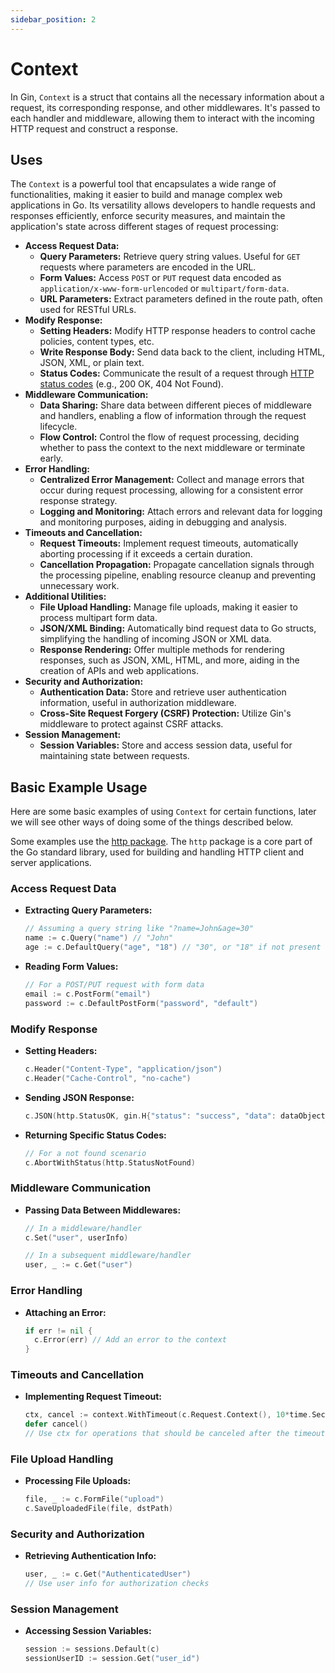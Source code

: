 ```yaml
---
sidebar_position: 2
---
```


# Context

In Gin, `Context` is a struct that contains all the necessary information about a request, its corresponding response, and other middlewares. It's passed to each handler and middleware, allowing them to interact with the incoming HTTP request and construct a response.

## Uses

The `Context` is a powerful tool that encapsulates a wide range of functionalities, making it easier to build and manage complex web applications in Go. Its versatility allows developers to handle requests and responses efficiently, enforce security measures, and maintain the application's state across different stages of request processing:

- **Access Request Data:** 
  - **Query Parameters:** Retrieve query string values. Useful for `GET` requests where parameters are encoded in the URL.
  - **Form Values:** Access `POST` or `PUT` request data encoded as `application/x-www-form-urlencoded` or `multipart/form-data`.
  - **URL Parameters:** Extract parameters defined in the route path, often used for RESTful URLs.
- **Modify Response:** 
  - **Setting Headers:** Modify HTTP response headers to control cache policies, content types, etc.
  - **Write Response Body:** Send data back to the client, including HTML, JSON, XML, or plain text.
  - **Status Codes:** Communicate the result of a request through [HTTP status codes](https://developer.mozilla.org/en-US/docs/Web/HTTP/Status) (e.g., 200 OK, 404 Not Found).
- **Middleware Communication:** 
  - **Data Sharing:** Share data between different pieces of middleware and handlers, enabling a flow of information through the request lifecycle.
  - **Flow Control:** Control the flow of request processing, deciding whether to pass the context to the next middleware or terminate early.
- **Error Handling:** 
  - **Centralized Error Management:** Collect and manage errors that occur during request processing, allowing for a consistent error response strategy.
  - **Logging and Monitoring:** Attach errors and relevant data for logging and monitoring purposes, aiding in debugging and analysis.
- **Timeouts and Cancellation:**
  - **Request Timeouts:** Implement request timeouts, automatically aborting processing if it exceeds a certain duration.
  - **Cancellation Propagation:** Propagate cancellation signals through the processing pipeline, enabling resource cleanup and preventing unnecessary work.
- **Additional Utilities:**
  - **File Upload Handling:** Manage file uploads, making it easier to process multipart form data.
  - **JSON/XML Binding:** Automatically bind request data to Go structs, simplifying the handling of incoming JSON or XML data.
  - **Response Rendering:** Offer multiple methods for rendering responses, such as JSON, XML, HTML, and more, aiding in the creation of APIs and web applications.
- **Security and Authorization:**
  - **Authentication Data:** Store and retrieve user authentication information, useful in authorization middleware.
  - **Cross-Site Request Forgery (CSRF) Protection:** Utilize Gin's middleware to protect against CSRF attacks.
- **Session Management:**
  - **Session Variables:** Store and access session data, useful for maintaining state between requests.

## Basic Example Usage

Here are some basic examples of using `Context` for certain functions, later we will see other ways of doing some of the things described below.

Some examples use the [http package](https://pkg.go.dev/net/http). The `http` package is a core part of the Go standard library, used for building and handling HTTP client and server applications. 

### Access Request Data
  - **Extracting Query Parameters:**

    ```go
    // Assuming a query string like "?name=John&age=30"
    name := c.Query("name") // "John"
    age := c.DefaultQuery("age", "18") // "30", or "18" if not present
    ```
  - **Reading Form Values:**

    ```go
    // For a POST/PUT request with form data
    email := c.PostForm("email")
    password := c.DefaultPostForm("password", "default")
    ```

### Modify Response
  - **Setting Headers:**

    ```go
    c.Header("Content-Type", "application/json")
    c.Header("Cache-Control", "no-cache")
    ```
  - **Sending JSON Response:**

    ```go
    c.JSON(http.StatusOK, gin.H{"status": "success", "data": dataObject})
    ```
  - **Returning Specific Status Codes:**

    ```go
    // For a not found scenario
    c.AbortWithStatus(http.StatusNotFound)
    ```

### Middleware Communication
  - **Passing Data Between Middlewares:**

    ```go
    // In a middleware/handler
    c.Set("user", userInfo)

    // In a subsequent middleware/handler
    user, _ := c.Get("user")
    ```

### Error Handling
  - **Attaching an Error:**

    ```go
    if err != nil {
      c.Error(err) // Add an error to the context
    }
    ```

### Timeouts and Cancellation
  - **Implementing Request Timeout:**

    ```go
    ctx, cancel := context.WithTimeout(c.Request.Context(), 10*time.Second)
    defer cancel()
    // Use ctx for operations that should be canceled after the timeout
    ```

### File Upload Handling
  - **Processing File Uploads:**

    ```go
    file, _ := c.FormFile("upload")
    c.SaveUploadedFile(file, dstPath)
    ```

### Security and Authorization
  - **Retrieving Authentication Info:**

    ```go
    user, _ := c.Get("AuthenticatedUser")
    // Use user info for authorization checks
    ```

### Session Management
  - **Accessing Session Variables:**

    ```go
    session := sessions.Default(c)
    sessionUserID := session.Get("user_id")
    ```